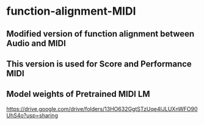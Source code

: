 # function-alignment-MIDI

## Modified version of function alignment between Audio and MIDI

## This version is used for Score and Performance MIDI

## Model weights of Pretrained MIDI LM
https://drive.google.com/drive/folders/13HO632GgtSTzUqe4IJLUXnWFO90UhS4o?usp=sharing
